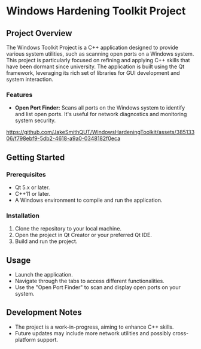 # Windows Hardening Toolkit Project

## Project Overview
The Windows Toolkit Project is a C++ application designed to provide various system utilities, such as scanning open ports on a Windows system. This project is particularly focused on refining and applying C++ skills that have been dormant since university. The application is built using the Qt framework, leveraging its rich set of libraries for GUI development and system interaction.

### Features
- **Open Port Finder:** Scans all ports on the Windows system to identify and list open ports. It's useful for network diagnostics and monitoring system security.

https://github.com/JakeSmithQUT/WindowsHardeningToolkit/assets/38513306/f798ebf9-5db2-4618-a9a0-0348182f0eca

## Getting Started

### Prerequisites
- Qt 5.x or later.
- C++11 or later.
- A Windows environment to compile and run the application.

### Installation
1. Clone the repository to your local machine.
2. Open the project in Qt Creator or your preferred Qt IDE.
3. Build and run the project.

## Usage
- Launch the application.
- Navigate through the tabs to access different functionalities.
- Use the "Open Port Finder" to scan and display open ports on your system.

## Development Notes
- The project is a work-in-progress, aiming to enhance C++ skills.
- Future updates may include more network utilities and possibly cross-platform support.
